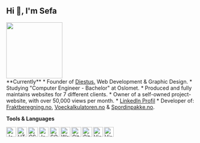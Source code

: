## Hi 👋, I'm Sefa

<a href="https://github.com/junus-sefa/github-readme-stats">
  <img align="center" style="height: 150px;" src="https://github-readme-stats.anuraghazra1.vercel.app/api?username=junus-sefa&show_icons=true&include_all_commits=true&theme=material-palenight" />
</a>

<br>
**Currently**
* Founder of <a target="_blank" href="https://diestus.com">Diestus.</a> Web Development & Graphic Design.
* Studying "Computer Engineer - Bachelor" at Oslomet.
* Produced and fully maintains websites for 7 different clients.
* Owner of a self-owned project-website, with over 50,000 views per month.
* <a href="https://www.linkedin.com/in/junus-sefa" target="_blank"> LinkedIn Profil</a>
* Developer of: <a target="_blank" href="http://www.fraktberegning.no">Fraktberegning.no</a>, <a target="_blank" 
href="http://www.voeckalkulatoren.no">Voeckalkulatoren.no</a> & <a target="_blank" href="http://www.spordinpakke.no">Spordinpakke.no</a>.<br>

**Tools & Languages**

<img align="left" alt="JavaScript" width="26px" src="https://github.com/junus-sefa/junus-sefa/blob/main/assets/js_logo.png?raw=true" />
<img align="left" alt="HTML5" width="26px" src="https://github.com/junus-sefa/junus-sefa/blob/main/assets/html_logo.png?raw=true" />
<img align="left" alt="CSS3" width="26px" src="https://github.com/junus-sefa/junus-sefa/blob/main/assets/css_logo.png?raw=true" />
<img align="left" alt="Java" width="26px" src="https://github.com/junus-sefa/junus-sefa/blob/main/assets/java_logo.png?raw=true" />
<img align="left" alt="SQL" width="26px" src="https://github.com/junus-sefa/junus-sefa/blob/main/assets/database_logo.png?raw=true" />
<img align="left" alt="Web components" width="26px" src="https://github.com/junus-sefa/junus-sefa/blob/main/assets/web_components_logo.png?raw=true" />
<img align="left" alt="Git" width="26px" src="https://github.com/junus-sefa/junus-sefa/blob/main/assets/git_logo.png?raw=true" />
<img align="left" alt="GitHub" width="26px" src="https://github.com/junus-sefa/junus-sefa/blob/main/assets/github_logo.png?raw=true" />
<img align="left" alt="Visual Studio Code" width="26px" src="https://github.com/junus-sefa/junus-sefa/blob/main/assets/vs_logo.png?raw=true" />
<img align="left" alt="Visual Studio Code" width="26px" src="https://github.com/junus-sefa/junus-sefa/blob/main/wordpress_logo.png?raw=true" />



